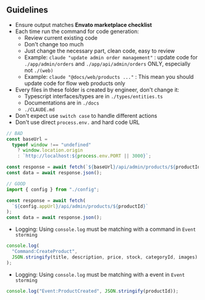 ## Guidelines

- Ensure output matches **Envato marketplace checklist**
- Each time run the command for code generation:
  - Review current existing code
  - Don't change too much
  - Just change the necessary part, clean code, easy to review
  - Example: `claude "update admin order management"` : update code for `./app/admin/orders` and `./app/api/admin/orders` ONLY, especially not `./(web)`
  - Example: `claude "@docs/web/products ..."` : This mean you should update code for flow web products only
- Every files in these folder is created by engineer, don't change it:
  - Typescript interfaces/types are in `./types/entities.ts`
  - Documentations are in `./docs`
  - `./CLAUDE.md`
- Don't expect use `switch case` to handle different actions
- Don't use direct `process.env.` and hard code URL

```ts
// BAD
const baseUrl =
  typeof window !== "undefined"
    ? window.location.origin
    : `http://localhost:${process.env.PORT || 3000}`;

const response = await fetch(`${baseUrl}/api/admin/products/${productId}`);
const data = await response.json();

// GOOD
import { config } from "./config";

const response = await fetch(
  `${config.appUrl}/api/admin/products/${productId}`
);
const data = await response.json();
```

- Logging: Using `console.log` must be matching with a command in `Event storming`

```ts
console.log(
  "Command:CreateProduct",
  JSON.stringify(title, description, price, stock, categoryId, images)
);
```

- Logging: Using `console.log` must be matching with a event in `Event storming`

```ts
console.log("Event:ProductCreated", JSON.stringify(productId));
```
